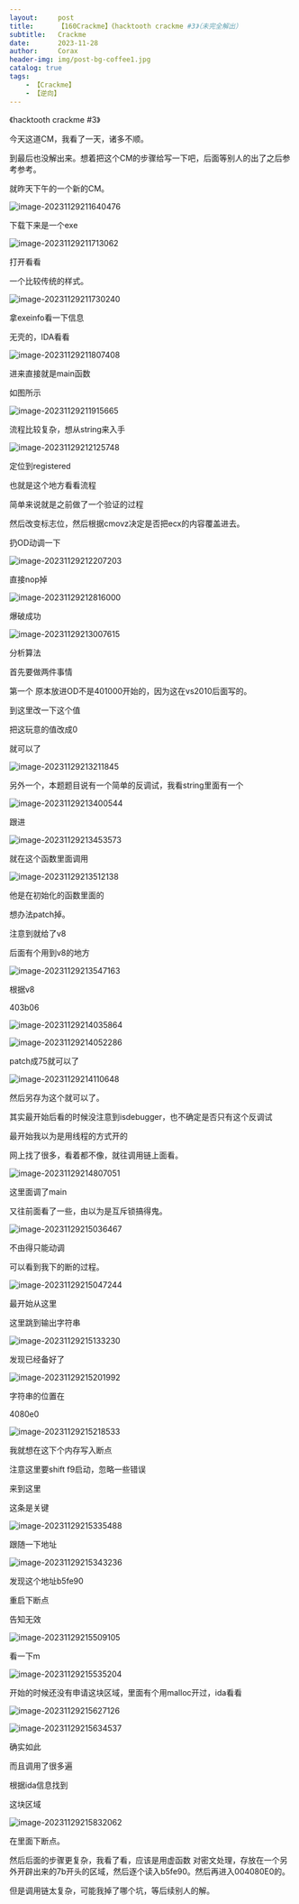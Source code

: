 ```yaml
---
layout:     post
title:      【160Crackme】《hacktooth crackme #3》（未完全解出）
subtitle:   Crackme
date:       2023-11-28
author:     Corax
header-img: img/post-bg-coffee1.jpg
catalog: true
tags:
    - 【Crackme】
    - 【逆向】
---
```


《hacktooth crackme #3》

今天这道CM，我看了一天，诸多不顺。

到最后也没解出来。想着把这个CM的步骤给写一下吧，后面等别人的出了之后参考参考。

就昨天下午的一个新的CM。

![image-20231129211640476](https://typora-1321221957.cos.ap-shanghai.myqcloud.com/image1/202311292200842.png)



下载下来是一个exe

![image-20231129211713062](https://typora-1321221957.cos.ap-shanghai.myqcloud.com/image1/202311292200844.png)

打开看看

一个比较传统的样式。

![image-20231129211730240](https://typora-1321221957.cos.ap-shanghai.myqcloud.com/image1/202311292200845.png)

拿exeinfo看一下信息

无壳的，IDA看看



![image-20231129211807408](https://typora-1321221957.cos.ap-shanghai.myqcloud.com/image1/202311292200846.png)



进来直接就是main函数

如图所示

![image-20231129211915665](https://typora-1321221957.cos.ap-shanghai.myqcloud.com/image1/202311292200847.png)

流程比较复杂，想从string来入手

![image-20231129212125748](https://typora-1321221957.cos.ap-shanghai.myqcloud.com/image1/202311292200848.png)

定位到registered

也就是这个地方看看流程

简单来说就是之前做了一个验证的过程

然后改变标志位，然后根据cmovz决定是否把ecx的内容覆盖进去。

扔OD动调一下

![image-20231129212207203](https://typora-1321221957.cos.ap-shanghai.myqcloud.com/image1/202311292200849.png)

直接nop掉

![image-20231129212816000](https://typora-1321221957.cos.ap-shanghai.myqcloud.com/image1/202311292200850.png)

爆破成功

![image-20231129213007615](https://typora-1321221957.cos.ap-shanghai.myqcloud.com/image1/202311292200851.png)



分析算法

首先要做两件事情

第一个 原本放进OD不是401000开始的，因为这在vs2010后面写的。

到这里改一下这个值

把这玩意的值改成0

就可以了

![image-20231129213211845](https://typora-1321221957.cos.ap-shanghai.myqcloud.com/image1/202311292200852.png)

另外一个，本题题目说有一个简单的反调试，我看string里面有一个

![image-20231129213400544](https://typora-1321221957.cos.ap-shanghai.myqcloud.com/image1/202311292200853.png)

跟进

![image-20231129213453573](https://typora-1321221957.cos.ap-shanghai.myqcloud.com/image1/202311292200854.png)

就在这个函数里面调用

![image-20231129213512138](https://typora-1321221957.cos.ap-shanghai.myqcloud.com/image1/202311292200855.png)

他是在初始化的函数里面的

想办法patch掉。

注意到就给了v8

后面有个用到v8的地方

![image-20231129213547163](https://typora-1321221957.cos.ap-shanghai.myqcloud.com/image1/202311292200856.png)

根据v8

403b06

![image-20231129214035864](https://typora-1321221957.cos.ap-shanghai.myqcloud.com/image1/202311292200857.png)

![image-20231129214052286](https://typora-1321221957.cos.ap-shanghai.myqcloud.com/image1/202311292200858.png)

patch成75就可以了

![image-20231129214110648](https://typora-1321221957.cos.ap-shanghai.myqcloud.com/image1/202311292200859.png)

然后另存为这个就可以了。



其实最开始后看的时候没注意到isdebugger，也不确定是否只有这个反调试

最开始我以为是用线程的方式开的

网上找了很多，看着都不像，就往调用链上面看。



![image-20231129214807051](https://typora-1321221957.cos.ap-shanghai.myqcloud.com/image1/202311292200860.png)

这里面调了main

又往前面看了一些，由以为是互斥锁搞得鬼。

![image-20231129215036467](https://typora-1321221957.cos.ap-shanghai.myqcloud.com/image1/202311292200861.png)

不由得只能动调



可以看到我下的断的过程。

![image-20231129215047244](https://typora-1321221957.cos.ap-shanghai.myqcloud.com/image1/202311292200862.png)

最开始从这里

这里跳到输出字符串



![image-20231129215133230](https://typora-1321221957.cos.ap-shanghai.myqcloud.com/image1/202311292200863.png)

发现已经备好了

![image-20231129215201992](https://typora-1321221957.cos.ap-shanghai.myqcloud.com/image1/202311292200864.png)

字符串的位置在

4080e0

![image-20231129215218533](https://typora-1321221957.cos.ap-shanghai.myqcloud.com/image1/202311292200865.png)

我就想在这下个内存写入断点

注意这里要shift f9启动，忽略一些错误

来到这里

这条是关键

![image-20231129215335488](https://typora-1321221957.cos.ap-shanghai.myqcloud.com/image1/202311292200866.png)

跟随一下地址

![image-20231129215343236](https://typora-1321221957.cos.ap-shanghai.myqcloud.com/image1/202311292200867.png)

发现这个地址b5fe90

重启下断点

告知无效

![image-20231129215509105](https://typora-1321221957.cos.ap-shanghai.myqcloud.com/image1/202311292200868.png)

看一下m

![image-20231129215535204](https://typora-1321221957.cos.ap-shanghai.myqcloud.com/image1/202311292200869.png)

开始的时候还没有申请这块区域，里面有个用malloc开过，ida看看

![image-20231129215627126](https://typora-1321221957.cos.ap-shanghai.myqcloud.com/image1/202311292200870.png)

![image-20231129215634537](https://typora-1321221957.cos.ap-shanghai.myqcloud.com/image1/202311292200871.png)

确实如此

而且调用了很多遍

根据ida信息找到

这块区域

![image-20231129215832062](https://typora-1321221957.cos.ap-shanghai.myqcloud.com/image1/202311292200872.png)

在里面下断点。

然后后面的步骤更复杂，我看了看，应该是用虚函数 对密文处理，存放在一个另外开辟出来的7b开头的区域，然后逐个读入b5fe90。然后再进入004080E0的。

但是调用链太复杂，可能我掉了哪个坑，等后续别人的解。